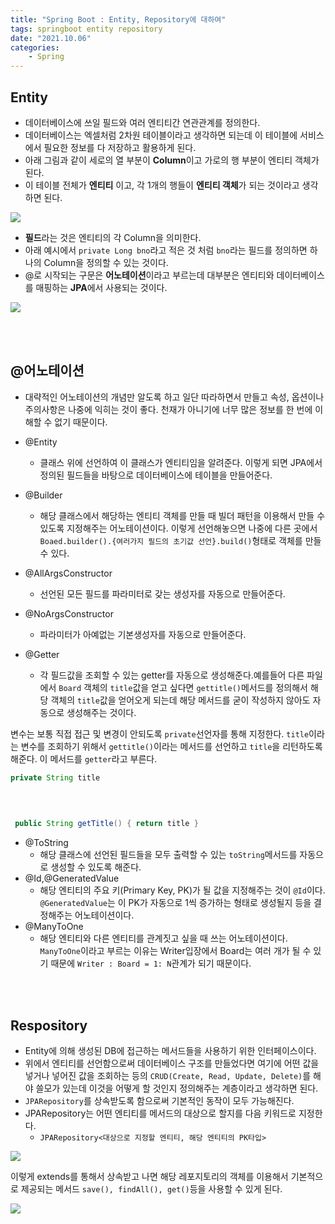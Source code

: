 ```yaml
---
title: "Spring Boot : Entity, Repository에 대하여"
tags: springboot entity repository
date: "2021.10.06"
categories: 
    - Spring
---
```


## Entity
- 데이터베이스에 쓰일 필드와 여러 엔티티간 연관관계를 정의한다.
- 데이터베이스는 엑셀처럼 2차원 테이블이라고 생각하면 되는데 이 테이블에 서비스에서 필요한 정보를 다 저장하고 활용하게 된다.
- 아래 그림과 같이 세로의 열 부분이 **Column**이고 가로의 행 부분이 엔티티 객체가 된다.
- 이 테이블 전체가 **엔티티** 이고, 각 1개의 행들이 **엔티티 객체**가 되는 것이라고 생각하면 된다.

![](https://img1.daumcdn.net/thumb/R1280x0/?scode=mtistory2&fname=https%3A%2F%2Fblog.kakaocdn.net%2Fdn%2Fb26BcK%2Fbtq0AqdUhJD%2FM3ke7l3LtH5BFDIbAtPztk%2Fimg.png)
- **필드**라는 것은 엔티티의 각 Column을 의미한다.
- 아래 예시에서 `private Long bno`라고 적은 것 처럼 `bno`라는 필드를 정의하면 하나의 Column을 정의할 수 있는 것이다.
- @로 시작되는 구문은 **어노테이션**이라고 부르는데 대부분은 엔티티와 데이터베이스를 매핑하는 **JPA**에서 사용되는 것이다.

![](https://img1.daumcdn.net/thumb/R1280x0/?scode=mtistory2&fname=https%3A%2F%2Fblog.kakaocdn.net%2Fdn%2FckJW7h%2Fbtq0BEP46Ib%2FnFl9blmTPtRrV5vKqtiCtK%2Fimg.png)

<br>
<br>

## @어노테이션
- 대략적인 어노테이션의 개념만 알도록 하고 일단 따라하면서 만들고 속성, 옵션이나 주의사항은 나중에 익히는 것이 좋다. 천재가 아니기에 너무 많은 정보를 한 번에 이해할 수 없기 때문이다.

- @Entity
    - 클래스 위에 선언하여 이 클래스가 엔티티임을 알려준다. 이렇게 되면 JPA에서 정의된 필드들을 바탕으로 데이터베이스에 테이블을 만들어준다.
- @Builder
    - 해당 클래스에서 해당하는 엔티티 객체를 만들 때 빌더 패턴을 이용해서 만들 수 있도록 지정해주는 어노테이션이다.
    이렇게 선언해놓으면 나중에 다른 곳에서 `Boaed.builder().{여러가지 필드의 초기값 선언}.build()`형태로 객체를 만들 수 있다.
- @AllArgsConstructor
    - 선언된 모든 필드를 파라미터로 갖는 생성자를 자동으로 만들어준다.
- @NoArgsConstructor
    - 파라미터가 아예없는 기본생성자를 자동으로 만들어준다.
- @Getter
    - 각 필드값을 조회할 수 있는 getter를 자동으로 생성해준다.예를들어 다른 파일에서 `Board` 객체의 `title`값을 얻고 싶다면 `gettitle()`메서드를 정의해서 해당 객체의 `title`값을 얻어오게 되는데 해당 메서드를 굳이 작성하지 않아도 자동으로 생성해주는 것이다.

변수는 보통 직접 접근 및 변경이 안되도록 `private`선언자를 통해 지정한다. `title`이라는 변수를 조회하기 위해서 `gettitle()`이라는 메서드를 선언하고 `title`을 리턴하도록 해준다. 이 메서드를 `getter`라고 부른다.

```java
private String title 
      

          
      
 public String getTitle() { return title } 
```

- @ToString
    - 해당 클래스에 선언된 필드들을 모두 출력할 수 있는 `toString`메서드를 자동으로 생성할 수 있도록 해준다.
- @Id,@GeneratedValue
    - 해당 엔티티의 주요 키(Primary Key, PK)가 될 값을 지정해주는 것이 `@Id`이다. `@GeneratedValue`는 이 PK가 자동으로 1씩 증가하는 형태로 생성될지 등을 결정해주는 어노테이션이다.
- @ManyToOne
    - 해당 엔티티와 다른 엔티티를 관계짓고 싶을 때 쓰는 어노테이션이다. `ManyToOne`이라고 부르는 이유는 Writer입장에서 Board는 여러 개가 될 수 있기 때문에 `Writer : Board = 1: N`관계가 되기 때문이다.

<br>
<br>

## Respository
- Entity에 의해 생성된 DB에 접근하는 메서드들을 사용하기 위한 인터페이스이다.
- 위에서 엔티티를 선언함으로써 데이터베이스 구조를 만들었다면 여기에 어떤 값을 넣거나 넣어진 값을 조회하는 등의 `CRUD(Create, Read, Update, Delete)`를 해야 쓸모가 있는데 이것을 어떻게 할 것인지 정의해주는 계층이라고 생각하면 된다.
- `JPARepository`를 상속받도록 함으로써 기본적인 동작이 모두 가능해진다.
- JPARepository는 어떤 엔티티를 메서드의 대상으로 할지를 다음 키워드로 지정한다.
    - `JPARepository<대상으로 지정할 엔티티, 해당 엔티티의 PK타입>`

![](https://img1.daumcdn.net/thumb/R1280x0/?scode=mtistory2&fname=https%3A%2F%2Fblog.kakaocdn.net%2Fdn%2FcNgBGR%2Fbtq0zelrDXs%2FT7JjVonT893mFYaJcb5UJ1%2Fimg.png)

이렇게 extends를 통해서 상속받고 나면 해당 레포지토리의 객체를 이용해서 기본적으로 제공되는 메서드 `save(), findAll(), get()`등을 사용할 수 있게 된다.

![](https://img1.daumcdn.net/thumb/R1280x0/?scode=mtistory2&fname=https%3A%2F%2Fblog.kakaocdn.net%2Fdn%2FtPzU2%2Fbtq0z0GXudk%2FFbOSy2RxYvlVRkDcgkmLY0%2Fimg.png)